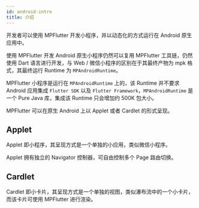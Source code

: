 ```yaml
---
id: android-intro
title: 介绍
---
```


开发者可以使用 MPFlutter 开发小程序，并以动态化的方式运行在 Android 原生应用中。

使用 MPFlutter 开发 Android 原生小程序仍然可以复用 MPFlutter 工具链，仍然使用 Dart 语言进行开发，与 Web / 微信小程序的区别在于其最终产物为 mpk 格式，其最终运行 Runtime 为 `MPAndroidRuntime`。

MPFlutter 小程序是运行在 `MPAndroidRuntime` 上的，该 Runtime 并不要求 Android 应用集成 `Flutter SDK` 以及 `Flutter Framework`，`MPAndroidRuntime` 是一个 Pure Java 库，集成该 Runtime 只会增加约 500K 包大小。

MPFlutter 可以在原生 Android 上以 Applet 或者 Cardlet 的形式呈现。

## Applet

Applet 即小程序，其呈现方式是一个单独的小应用，类似微信小程序。

Applet 拥有独立的 Navigator 控制器，可自由控制多个 Page 路由切换。

## Cardlet

Cardlet 即小卡片，其呈现方式是一个单独的视图，类似瀑布流中的一个小卡片，而该卡片可使用 MPFlutter 进行渲染。